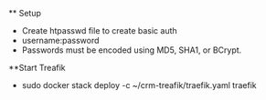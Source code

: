 ** Setup
- Create htpasswd file to create basic auth
- username:password
- Passwords must be encoded using MD5, SHA1, or BCrypt.

**Start Treafik

- sudo docker stack deploy -c ~/crm-treafik/traefik.yaml traefik

